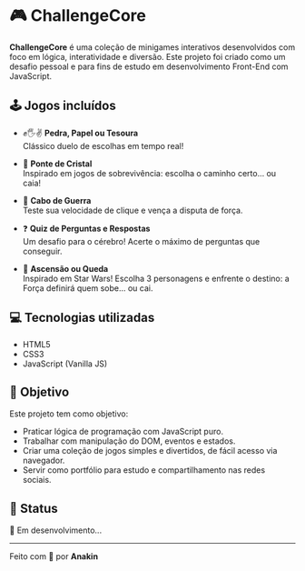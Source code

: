 
# 🎮 ChallengeCore

**ChallengeCore** é uma coleção de minigames interativos desenvolvidos com foco em lógica, interatividade e diversão. Este projeto foi criado como um desafio pessoal e para fins de estudo em desenvolvimento Front-End com JavaScript.

## 🕹️ Jogos incluídos

- ✊🖐✌ **Pedra, Papel ou Tesoura**  
  Clássico duelo de escolhas em tempo real!

- 🌉 **Ponte de Cristal**  
  Inspirado em jogos de sobrevivência: escolha o caminho certo... ou caia!

- 💪 **Cabo de Guerra**  
  Teste sua velocidade de clique e vença a disputa de força.

- ❓ **Quiz de Perguntas e Respostas**  
  Um desafio para o cérebro! Acerte o máximo de perguntas que conseguir.

- 🌌 **Ascensão ou Queda**  
  Inspirado em Star Wars! Escolha 3 personagens e enfrente o destino: a Força definirá quem sobe... ou cai.

## 💻 Tecnologias utilizadas

- HTML5  
- CSS3  
- JavaScript (Vanilla JS)

## 🚀 Objetivo

Este projeto tem como objetivo:

- Praticar lógica de programação com JavaScript puro.
- Trabalhar com manipulação do DOM, eventos e estados.
- Criar uma coleção de jogos simples e divertidos, de fácil acesso via navegador.
- Servir como portfólio para estudo e compartilhamento nas redes sociais.

## 📌 Status

🚧 Em desenvolvimento...

---

Feito com 💙 por **Anakin**